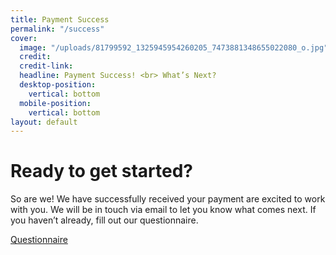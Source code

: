 ```yaml
---
title: Payment Success
permalink: "/success"
cover:
  image: "/uploads/81799592_1325945954260205_7473881348655022080_o.jpg"
  credit: 
  credit-link: 
  headline: Payment Success! <br> What’s Next?
  desktop-position:
    vertical: bottom
  mobile-position:
    vertical: bottom
layout: default
---
```


# Ready to get started?

So are we! We have successfully received your payment are excited to work with you. We will be in touch via email to let you know what comes next. If you haven’t already, fill out our questionnaire.

<div class="button">
  <a href="questionnaire">Questionnaire</a>
</div>
